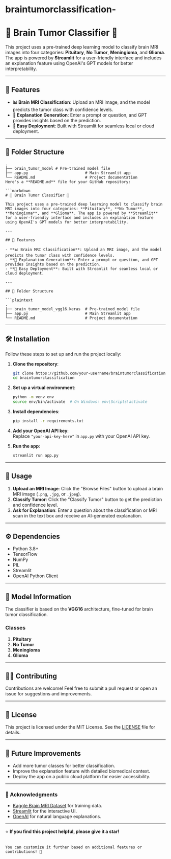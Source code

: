 ﻿# braintumorclassification-
# 🧠 Brain Tumor Classifier 🌟  

This project uses a pre-trained deep learning model to classify brain MRI images into four categories: **Pituitary**, **No Tumor**, **Meningioma**, and **Glioma**. The app is powered by **Streamlit** for a user-friendly interface and includes an explanation feature using OpenAI's GPT models for better interpretability.  

---

## 🚀 Features  

- **📊 Brain MRI Classification**: Upload an MRI image, and the model predicts the tumor class with confidence levels.  
- **💬 Explanation Generation**: Enter a prompt or question, and GPT provides insights based on the prediction.  
- **🔧 Easy Deployment**: Built with Streamlit for seamless local or cloud deployment.  

---

## 📂 Folder Structure  

```plaintext
.
├── brain_tumor_model # Pre-trained model file
├── app.py                         # Main Streamlit app
└── README.md                      # Project documentation
Here's a **README.md** file for your GitHub repository:  

```markdown
# 🧠 Brain Tumor Classifier 🌟  

This project uses a pre-trained deep learning model to classify brain MRI images into four categories: **Pituitary**, **No Tumor**, **Meningioma**, and **Glioma**. The app is powered by **Streamlit** for a user-friendly interface and includes an explanation feature using OpenAI's GPT models for better interpretability.  

---

## 🚀 Features  

- **📊 Brain MRI Classification**: Upload an MRI image, and the model predicts the tumor class with confidence levels.  
- **💬 Explanation Generation**: Enter a prompt or question, and GPT provides insights based on the prediction.  
- **🔧 Easy Deployment**: Built with Streamlit for seamless local or cloud deployment.  

---

## 📂 Folder Structure  

```plaintext
.
├── brain_tumor_model_vgg16.keras  # Pre-trained model file
├── app.py                         # Main Streamlit app
└── README.md                      # Project documentation
```

---

## 🛠️ Installation  

Follow these steps to set up and run the project locally:  

1. **Clone the repository**:  
   ```bash
   git clone https://github.com/your-username/braintumorclassification.git
   cd braintumorclassification
   ```  

2. **Set up a virtual environment**:  
   ```bash
   python -m venv env
   source env/bin/activate  # On Windows: env\Scripts\activate
   ```  

3. **Install dependencies**:  
   ```bash
   pip install -r requirements.txt
   ```  

4. **Add your OpenAI API key**:  
   Replace `"your-api-key-here"` in `app.py` with your OpenAI API key.  

5. **Run the app**:  
   ```bash
   streamlit run app.py
   ```  

---

## 🎯 Usage  

1. **Upload an MRI Image**: Click the "Browse Files" button to upload a brain MRI image (`.png`, `.jpg`, or `.jpeg`).  
2. **Classify Tumor**: Click the "Classify Tumor" button to get the prediction and confidence level.  
3. **Ask for Explanation**: Enter a question about the classification or MRI scan in the text box and receive an AI-generated explanation.  

---

## ⚙️ Dependencies  

- Python 3.8+  
- TensorFlow  
- NumPy  
- PIL  
- Streamlit  
- OpenAI Python Client  

---

## 🧪 Model Information  

The classifier is based on the **VGG16** architecture, fine-tuned for brain tumor classification.  

### Classes  
1. **Pituitary**  
2. **No Tumor**  
3. **Meningioma**  
4. **Glioma**  

---

## 👩‍💻 Contributing  

Contributions are welcome! Feel free to submit a pull request or open an issue for suggestions and improvements.  

---

## 📜 License  

This project is licensed under the MIT License. See the [LICENSE](LICENSE) file for details.  

---

## 🧩 Future Improvements  

- Add more tumor classes for better classification.  
- Improve the explanation feature with detailed biomedical context.  
- Deploy the app on a public cloud platform for easier accessibility.  

---

### 👏 Acknowledgments  

- [Kaggle Brain MRI Dataset](https://www.kaggle.com) for training data.  
- [Streamlit](https://streamlit.io) for the interactive UI.  
- [OpenAI](https://openai.com) for natural language explanations.  

---

⭐ **If you find this project helpful, please give it a star!**  
```  

You can customize it further based on additional features or contributions! 🌟
